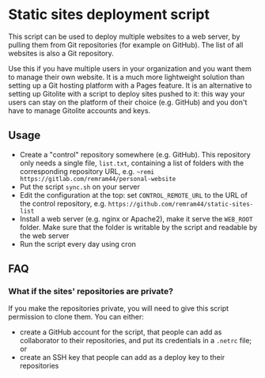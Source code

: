 Static sites deployment script
==============================

This script can be used to deploy multiple websites to a web server, by pulling them from Git repositories (for example on GitHub). The list of all websites is also a Git repository.

Use this if you have multiple users in your organization and you want them to manage their own website. It is a much more lightweight solution than setting up a Git hosting platform with a Pages feature. It is an alternative to setting up Gitolite with a script to deploy sites pushed to it: this way your users can stay on the platform of their choice (e.g. GitHub) and you don't have to manage Gitolite accounts and keys.

Usage
-----

* Create a "control" repository somewhere (e.g. GitHub). This repository only needs a single file, `list.txt`, containing a list of folders with the corresponding repository URL, e.g. `~remi https://gitlab.com/remram44/personal-website`
* Put the script `sync.sh` on your server
* Edit the configuration at the top: set `CONTROL_REMOTE_URL` to the URL of the control repository, e.g. `https://github.com/remram44/static-sites-list`
* Install a web server (e.g. nginx or Apache2), make it serve the `WEB_ROOT` folder. Make sure that the folder is writable by the script and readable by the web server
* Run the script every day using cron

FAQ
---

### What if the sites' repositories are private?

If you make the repositories private, you will need to give this script permission to clone them. You can either:

* create a GitHub account for the script, that people can add as collaborator to their repositories, and put its credentials in a `.netrc` file; or
* create an SSH key that people can add as a deploy key to their repositories
